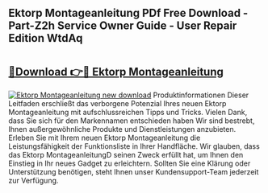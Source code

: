 ## Ektorp Montageanleitung PDf Free Download - Part-Z2h Service Owner Guide - User Repair Edition WtdAq

# <h2><a href="http://df6czgs.blite.top/?on=Ektorp+Montageanleitung">🔗Download 👉🔴 Ektorp Montageanleitung</a></h2>

[![Ektorp Montageanleitung new download](https://i.imgur.com/lujVjoI.png)](http://df6czgs.blite.top/?on=Ektorp+Montageanleitung)
Produktinformationen Dieser Leitfaden erschließt das verborgene Potenzial Ihres neuen Ektorp Montageanleitung mit aufschlussreichen Tipps und Tricks. Vielen Dank, dass Sie sich für den Markennamen entschieden haben Wir sind bestrebt, Ihnen außergewöhnliche Produkte und Dienstleistungen anzubieten. Erleben Sie mit Ihrem neuen Ektorp Montageanleitung die Leistungsfähigkeit der Funktionsliste in Ihrer Handfläche. Wir glauben, dass das Ektorp MontageanleitungD seinen Zweck erfüllt hat, um Ihnen den Einstieg in Ihr neues Gadget zu erleichtern. Sollten Sie eine Klärung oder Unterstützung benötigen, steht Ihnen unser Kundensupport-Team jederzeit zur Verfügung.
